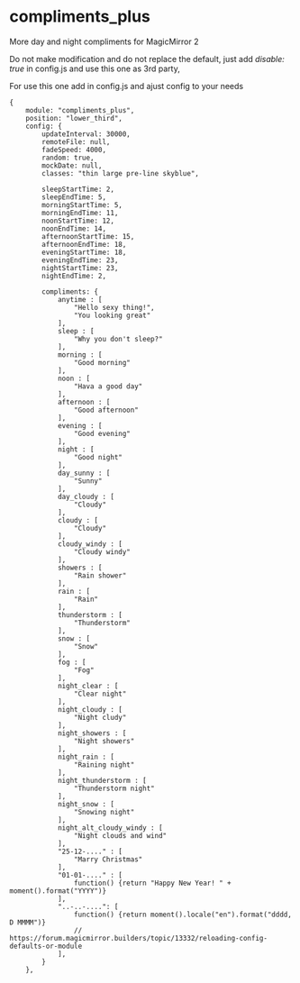 # compliments_plus
More day and night compliments for MagicMirror 2

Do not make modification and do not replace the default, just add <i>disable: true</i> in config.js and use this one as 3rd party,

For use this one add in config.js and ajust config to your needs

	{
		module: "compliments_plus",
		position: "lower_third",
		config: {
			updateInterval: 30000,
			remoteFile: null,
			fadeSpeed: 4000,
			random: true,
			mockDate: null,
			classes: "thin large pre-line skyblue",

			sleepStartTime: 2,
			sleepEndTime: 5,
			morningStartTime: 5,
			morningEndTime: 11,
			noonStartTime: 12,
			noonEndTime: 14,
			afternoonStartTime: 15,
			afternoonEndTime: 18,
			eveningStartTime: 18,
			eveningEndTime: 23,
			nightStartTime: 23,
			nightEndTime: 2,

			compliments: {
				anytime : [
					"Hello sexy thing!",
					"You looking great"
				],
				sleep : [
					"Why you don't sleep?"
				],
				morning : [
					"Good morning"
				],
				noon : [
					"Hava a good day"
				],
				afternoon : [
					"Good afternoon"
				],
				evening : [
					"Good evening"
				],
				night : [
					"Good night"
				],
				day_sunny : [
					"Sunny"
				],
				day_cloudy : [
					"Cloudy"
				],
				cloudy : [
					"Cloudy"
				],
				cloudy_windy : [
					"Cloudy windy"
				],
				showers : [
					"Rain shower"
				],
				rain : [
					"Rain"
				],
				thunderstorm : [
					"Thunderstorm"
				],
				snow : [
					"Snow"
				],
				fog : [
					"Fog"
				],
				night_clear : [
					"Clear night"
				],
				night_cloudy : [
					"Night cludy"
				],
				night_showers : [
					"Night showers"
				],
				night_rain : [
					"Raining night"
				],
				night_thunderstorm : [
					"Thunderstorm night"
				],
				night_snow : [
					"Snowing night"
				],
				night_alt_cloudy_windy : [
					"Night clouds and wind"
				], 
				"25-12-...." : [
					"Marry Christmas"
				],
				"01-01-...." : [
					function() {return "Happy New Year! " + moment().format("YYYY")}
				],
				"..-..-....": [
					function() {return moment().locale("en").format("dddd, D MMMM")}
					// https://forum.magicmirror.builders/topic/13332/reloading-config-defaults-or-module
				],
			}
		},
